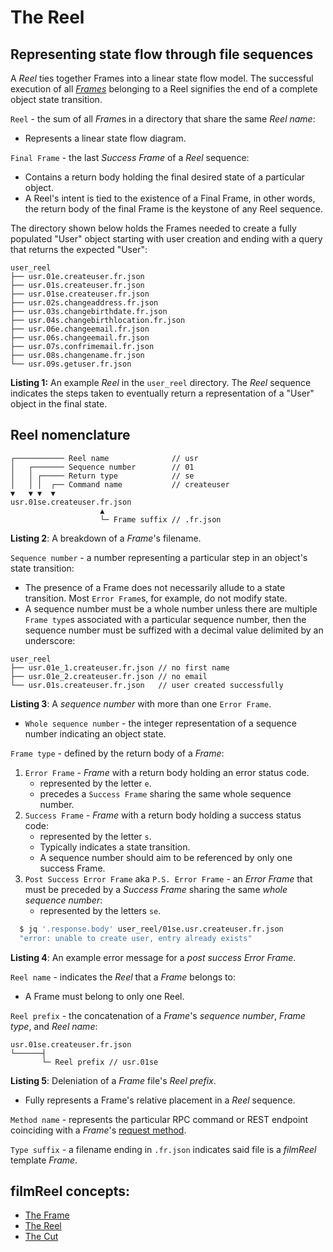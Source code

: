# The Reel

## Representing state flow through file sequences

A *Reel* ties together Frames into a linear state flow model. The successful execution of all [*Frames*](frame.md#frame) belonging to a Reel signifies the end of a complete object state transition.

<a name="reel"></a>
`Reel` - the sum of all *Frame*s in a directory that share the same *Reel name*:

* Represents a linear state flow diagram.

<a name="final-frame"></a>
`Final Frame` - the last *Success Frame* of a *Reel* sequence:

* Contains a return body holding the final desired state of a particular object.
* A Reel's intent is tied to the existence of a Final Frame, in other words, the return body of the final Frame is the keystone of any Reel sequence.

The directory shown below holds the Frames needed to create a fully populated "User" object starting with user creation and ending with a query that returns the expected "User":

<a name="listing-1"></a>

```
user_reel
├── usr.01e.createuser.fr.json
├── usr.01s.createuser.fr.json
├── usr.01se.createuser.fr.json
├── usr.02s.changeaddress.fr.json
├── usr.03s.changebirthdate.fr.json
├── usr.04s.changebirthlocation.fr.json
├── usr.06e.changeemail.fr.json
├── usr.06s.changeemail.fr.json
├── usr.07s.confrimemail.fr.json
├── usr.08s.changename.fr.json
└── usr.09s.getuser.fr.json
```

**Listing 1:** An example *Reel* in the `user_reel` directory. The *Reel* sequence indicates the steps taken to eventually return a representation of a "User" object in the final state.

## Reel nomenclature
<a name="listing-2"></a>

```
┌─────────── Reel name              // usr
│   ┌─────── Sequence number        // 01
│   │ ┌───── Return type            // se
│   │ │  ┌── Command name           // createuser
▼   ▼ ▼  ▼
usr.01se.createuser.fr.json
                    ▲
                    └─ Frame suffix // .fr.json
```

**Listing 2**: A breakdown of a *Frame*'s filename.

<a name="sequence-number"></a>
`Sequence number` - a number representing a particular step in an object's state transition:

* The presence of a Frame does not necessarily allude to a state transition. Most `Error Frame`s, for example, do not modify state.
* A sequence number must be a whole number unless there are multiple `Frame type`s associated with a particular sequence number, then the sequence number must be suffized with a decimal value delimited by an underscore:

<a name="listing-3"></a>

  ```
  user_reel
  ├── usr.01e_1.createuser.fr.json // no first name
  ├── usr.01e_2.createuser.fr.json // no email
  └── usr.01s.createuser.fr.json   // user created successfully
  ```
  **Listing 3**: A *sequence number* with more than one `Error Frame`.

* `Whole sequence number` - the integer representation of a sequence number indicating an object state.

<a name="frame-type"></a>
`Frame type` - defined by the return body of a *Frame*:

   1. `Error Frame` - *Frame* with a return body holding an error status code.
      * represented by the letter `e`.
      * precedes a `Success Frame` sharing the same whole sequence number.
   1. `Success Frame` - *Frame* with a return body holding a success status code:
      * represented by the letter `s`.
      * Typically indicates a state transition.
      * A sequence number should aim to be referenced by only one success Frame.
   1. `Post Success Error Frame` aka `P.S. Error Frame` -  an *Error Frame* that must be preceded by a *Success Frame* sharing the same *whole sequence number*:
      * represented by the letters `se`.

<a name="listing-4"></a>

   ```sh
     $ jq '.response.body' user_reel/01se.usr.createuser.fr.json
     "error: unable to create user, entry already exists"
   ```

  **Listing 4**: An example error message for a *post success Error Frame*.


<a name="reel-name"></a>
`Reel name` - indicates the *Reel* that a *Frame* belongs to:

* A Frame must belong to only one Reel.

<a name="reel-prefix"></a>
`Reel prefix` - the concatenation of a *Frame*'s *sequence number*, *Frame type*, and *Reel name*:

<a name="listing-5"></a>

  ```
  usr.01se.createuser.fr.json
  └──────┤
         └─ Reel prefix // usr.01se
  ```

  **Listing 5**: Deleniation of a *Frame* file's *Reel prefix*.

* Fully represents a Frame's relative placement in a *Reel* sequence.

<a name="method-name"></a>
`Method name` - represents the particular RPC command or REST endpoint coinciding with a *Frame*'s [request method](frame.md#request).

<a name="type-suffix"></a>
`Type suffix` - a filename ending in `.fr.json` indicates said file is a *filmReel* template *Frame*.


## filmReel concepts:

* [The Frame](frame.md)
* [The Reel](Reel.md)
* [The Cut](cut.md)
